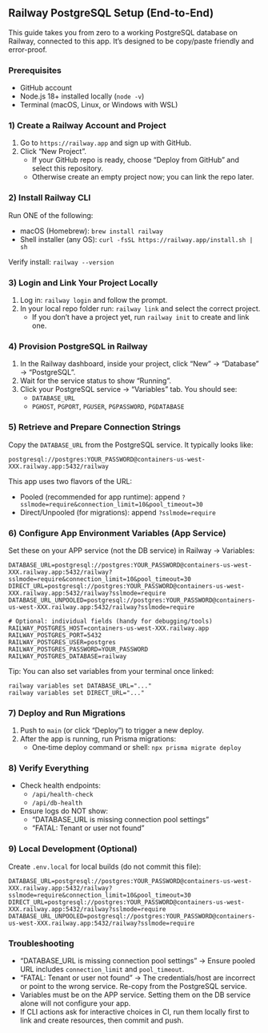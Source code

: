 ## Railway PostgreSQL Setup (End-to-End)

This guide takes you from zero to a working PostgreSQL database on Railway, connected to this app. It’s designed to be copy/paste friendly and error-proof.

### Prerequisites
- GitHub account
- Node.js 18+ installed locally (`node -v`)
- Terminal (macOS, Linux, or Windows with WSL)

### 1) Create a Railway Account and Project
1. Go to `https://railway.app` and sign up with GitHub.
2. Click “New Project”.
   - If your GitHub repo is ready, choose “Deploy from GitHub” and select this repository.
   - Otherwise create an empty project now; you can link the repo later.

### 2) Install Railway CLI
Run ONE of the following:
- macOS (Homebrew): `brew install railway`
- Shell installer (any OS): `curl -fsSL https://railway.app/install.sh | sh`

Verify install: `railway --version`

### 3) Login and Link Your Project Locally
1. Log in: `railway login` and follow the prompt.
2. In your local repo folder run: `railway link` and select the correct project.
   - If you don’t have a project yet, run `railway init` to create and link one.

### 4) Provision PostgreSQL in Railway
1. In the Railway dashboard, inside your project, click “New” → “Database” → “PostgreSQL”.
2. Wait for the service status to show “Running”.
3. Click your PostgreSQL service → “Variables” tab. You should see:
   - `DATABASE_URL`
   - `PGHOST`, `PGPORT`, `PGUSER`, `PGPASSWORD`, `PGDATABASE`

### 5) Retrieve and Prepare Connection Strings
Copy the `DATABASE_URL` from the PostgreSQL service. It typically looks like:

```
postgresql://postgres:YOUR_PASSWORD@containers-us-west-XXX.railway.app:5432/railway
```

This app uses two flavors of the URL:
- Pooled (recommended for app runtime): append `?sslmode=require&connection_limit=10&pool_timeout=30`
- Direct/Unpooled (for migrations): append `?sslmode=require`

### 6) Configure App Environment Variables (App Service)
Set these on your APP service (not the DB service) in Railway → Variables:

```
DATABASE_URL=postgresql://postgres:YOUR_PASSWORD@containers-us-west-XXX.railway.app:5432/railway?sslmode=require&connection_limit=10&pool_timeout=30
DIRECT_URL=postgresql://postgres:YOUR_PASSWORD@containers-us-west-XXX.railway.app:5432/railway?sslmode=require
DATABASE_URL_UNPOOLED=postgresql://postgres:YOUR_PASSWORD@containers-us-west-XXX.railway.app:5432/railway?sslmode=require

# Optional: individual fields (handy for debugging/tools)
RAILWAY_POSTGRES_HOST=containers-us-west-XXX.railway.app
RAILWAY_POSTGRES_PORT=5432
RAILWAY_POSTGRES_USER=postgres
RAILWAY_POSTGRES_PASSWORD=YOUR_PASSWORD
RAILWAY_POSTGRES_DATABASE=railway
```

Tip: You can also set variables from your terminal once linked:
```
railway variables set DATABASE_URL="..."
railway variables set DIRECT_URL="..."
```

### 7) Deploy and Run Migrations
1. Push to `main` (or click “Deploy”) to trigger a new deploy.
2. After the app is running, run Prisma migrations:
   - One‑time deploy command or shell: `npx prisma migrate deploy`

### 8) Verify Everything
- Check health endpoints:
  - `/api/health-check`
  - `/api/db-health`
- Ensure logs do NOT show:
  - “DATABASE_URL is missing connection pool settings”
  - “FATAL: Tenant or user not found”

### 9) Local Development (Optional)
Create `.env.local` for local builds (do not commit this file):
```
DATABASE_URL=postgresql://postgres:YOUR_PASSWORD@containers-us-west-XXX.railway.app:5432/railway?sslmode=require&connection_limit=10&pool_timeout=30
DIRECT_URL=postgresql://postgres:YOUR_PASSWORD@containers-us-west-XXX.railway.app:5432/railway?sslmode=require
DATABASE_URL_UNPOOLED=postgresql://postgres:YOUR_PASSWORD@containers-us-west-XXX.railway.app:5432/railway?sslmode=require
```

### Troubleshooting
- “DATABASE_URL is missing connection pool settings” → Ensure pooled URL includes `connection_limit` and `pool_timeout`.
- “FATAL: Tenant or user not found” → The credentials/host are incorrect or point to the wrong service. Re-copy from the PostgreSQL service.
- Variables must be on the APP service. Setting them on the DB service alone will not configure your app.
- If CLI actions ask for interactive choices in CI, run them locally first to link and create resources, then commit and push.
